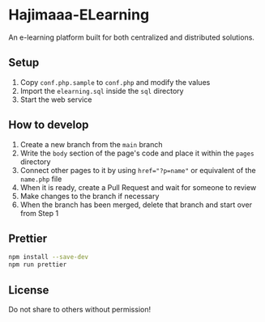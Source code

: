 # Hajimaaa-ELearning

An e-learning platform built for both centralized and distributed solutions.

## Setup

1. Copy `conf.php.sample` to `conf.php` and modify the values
1. Import the `elearning.sql` inside the `sql` directory
1. Start the web service

## How to develop

1. Create a new branch from the `main` branch
1. Write the `body` section of the page's code and place it within the `pages` directory
1. Connect other pages to it by using `href="?p=name"` or equivalent of the `name.php` file
1. When it is ready, create a Pull Request and wait for someone to review
1. Make changes to the branch if necessary
1. When the branch has been merged, delete that branch and start over from Step 1

## Prettier

```bash
npm install --save-dev
npm run prettier
```

## License

Do not share to others without permission!
